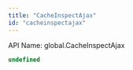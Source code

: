 ```yaml
---
title: "CacheInspectAjax"
id: "cacheinspectajax"
---
```


API Name: global.CacheInspectAjax

```js
undefined
```